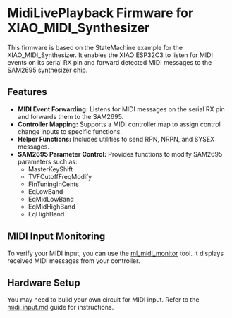 # MidiLivePlayback Firmware for XIAO_MIDI_Synthesizer 

This firmware is based on the StateMachine example for the XIAO_MIDI_Synthesizer. It enables the XIAO ESP32C3 to listen for MIDI events on its serial RX pin and forward detected MIDI messages to the SAM2695 synthesizer chip.

## Features

- **MIDI Event Forwarding:** Listens for MIDI messages on the serial RX pin and forwards them to the SAM2695.
- **Controller Mapping:** Supports a MIDI controller map to assign control change inputs to specific functions.
- **Helper Functions:** Includes utilities to send RPN, NRPN, and SYSEX messages.
- **SAM2695 Parameter Control:** Provides functions to modify SAM2695 parameters such as:
    - MasterKeyShift
    - TVFCutoffFreqModify
    - FinTuningInCents
    - EqLowBand
    - EqMidLowBand
    - EqMidHighBand
    - EqHighBand

## MIDI Input Monitoring

To verify your MIDI input, you can use the [ml_midi_monitor](https://github.com/marcel-licence/ML_SynthTools/tree/main/examples/ml_midi_monitor) tool. It displays received MIDI messages from your controller.

## Hardware Setup

You may need to build your own circuit for MIDI input. Refer to the [midi_input.md](https://github.com/marcel-licence/ML_SynthTools/blob/main/extras/midi_input.md) guide for instructions.
